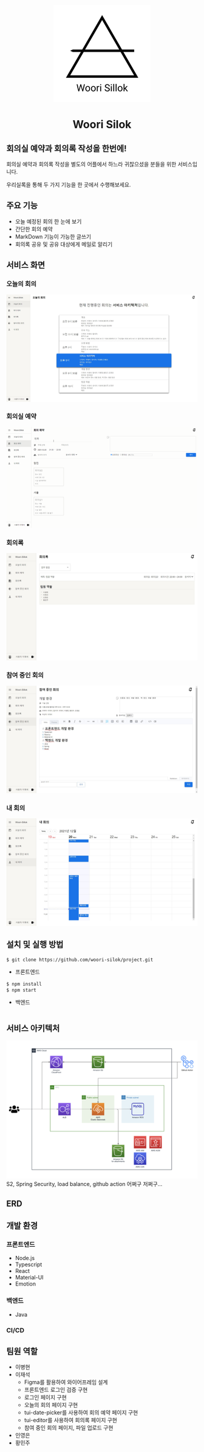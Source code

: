 <p align="center">
  <img src = "./image/woorisilok.svg">
  <h1 align="center">Woori Silok</h1>
<h2> 회의실 예약과 회의록 작성을 한번에!</h2>
</p>


회의실 예약과 회의록 작성을 별도의 어플에서 하느라 귀찮으셨을 분들을 위한 서비스입니다.

우리실록을 통해 두 가지 기능을 한 곳에서 수행해보세요.

## 주요 기능

- 오늘 예정된 회의 한 눈에 보기
- 간단한 회의 예약
- MarkDown 기능이 가능한 글쓰기
- 회의록 공유 및 공유 대상에게 메일로 알리기

## 서비스 화면

### 오늘의 회의

![오늘의 회의](./image/오늘의회의.jpg)

### 회의실 예약

![회의실 예약](./image/시연.gif)

### 회의록

![회의록](./image/회의록.jpg)

### 참여 중인 회의

![참여 중인 회의](./image/참여중인회의.jpg)

### 내 회의

![내 회의](./image/내회의.jpg)

## 설치 및 실행 방법

```
$ git clone https://github.com/woori-silok/project.git
```

- 프론트엔드

```
$ npm install
$ npm start
```

- 백엔드

```

```

## 서비스 아키텍처

![아키텍처](./아키텍처.png)
S2, Spring Security, load balance, github action 어쩌구 저쩌구...

## ERD

## 개발 환경

### 프론트엔드

- Node.js
- Typescript
- React
- Material-UI
- Emotion

### 백엔드

- Java

### CI/CD

## 팀원 역할

- 이병현
- 이재석
  - Figma를 활용하여 와이어프레임 설계
  - 프론트엔드 로그인 검증 구현
  - 로그인 페이지 구현
  - 오늘의 회의 페이지 구현
  - tui-date-picker를 사용하여 회의 예약 페이지 구현
  - tui-editor를 사용하여 회의록 페이지 구현
  - 참여 중인 회의 페이지, 파일 업로드 구현
- 인영은
- 황민주
